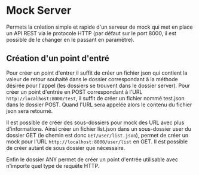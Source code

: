 # Mock Server

Permets la création simple et rapide d'un serveur de mock qui met en place un API REST via le protocole HTTP (par défaut sur le port 8000, il est possible de le changer en le passant en paramètre).

## Création d'un point d'entré

Pour créer un point d'entrer il suffit de créer un fichier json qui contient la valeur de retour souhaité dans le dossier correspondant à la méthode désirée pour l'appel (les dossiers se trouvent dans le dossier server). Pour créer un point d'entrée en POST correspondant à l'URL `http://localhost:8000/test`, il suffit de créer un fichier nommé test.json dans le dossier POST. Quand l'URL sera appelée alors le contenu du fichier json sera retourné.

Il est possible de créer des sous-dossiers pour mock des URL avec plus d'informations. Ainsi créer un fichier list.json dans un sous-dossier user du dossier GET (le chemin est donc `GET/user/list.json`), permet de créer un mock pour l'URL `http://localhost:8000/user/list` en GET. Il est possible de créer autant de sous dossier que nécessaire.

Enfin le dossier ANY permet de créer un point d'entrée utilisable avec n'importe quel type de requête HTTP.